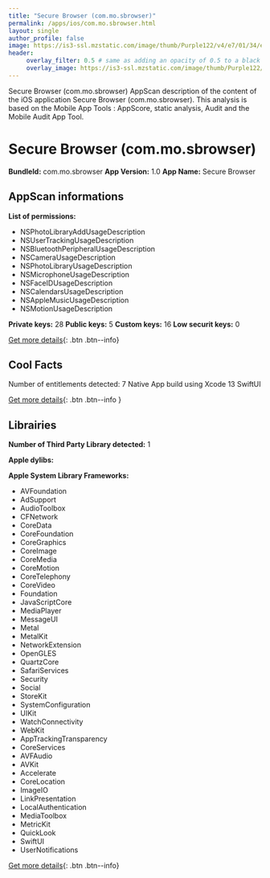 ```yaml
---
title: "Secure Browser (com.mo.sbrowser)"
permalink: /apps/ios/com.mo.sbrowser.html
layout: single
author_profile: false
image: https://is3-ssl.mzstatic.com/image/thumb/Purple122/v4/e7/01/34/e70134f5-fea3-c6e2-672e-685a3c6c27b5/AppIcon-0-1x_U007emarketing-0-4-85-220.png/512x512bb.jpg
header: 
     overlay_filter: 0.5 # same as adding an opacity of 0.5 to a black background
     overlay_image: https://is3-ssl.mzstatic.com/image/thumb/Purple122/v4/e7/01/34/e70134f5-fea3-c6e2-672e-685a3c6c27b5/AppIcon-0-1x_U007emarketing-0-4-85-220.png/512x512bb.jpg
---
```

Secure Browser (com.mo.sbrowser) AppScan description of the content of the iOS application Secure Browser (com.mo.sbrowser). This analysis is based on the Mobile App Tools : AppScore, static analysis, Audit and the Mobile Audit App Tool.

# Secure Browser (com.mo.sbrowser)

**BundleId:** com.mo.sbrowser
**App Version:** 1.0
**App Name:** Secure Browser


## AppScan informations 

**List of permissions:** 
- NSPhotoLibraryAddUsageDescription
- NSUserTrackingUsageDescription
- NSBluetoothPeripheralUsageDescription
- NSCameraUsageDescription
- NSPhotoLibraryUsageDescription
- NSMicrophoneUsageDescription
- NSFaceIDUsageDescription
- NSCalendarsUsageDescription
- NSAppleMusicUsageDescription
- NSMotionUsageDescription
  
  
**Private keys:** 28
**Public keys:** 5
**Custom keys:** 16
**Low securit keys:** 0
  
[Get more details](/pricing.html){: .btn .btn--info}

## Cool Facts

Number of entitlements detected: 7
Native App
build using Xcode 13
SwiftUI
  
[Get more details](/pricing.html){: .btn .btn--info }

## Librairies 
**Number of Third Party Library detected:** 1


**Apple dylibs:**


**Apple System Library Frameworks:**
- AVFoundation
- AdSupport
- AudioToolbox
- CFNetwork
- CoreData
- CoreFoundation
- CoreGraphics
- CoreImage
- CoreMedia
- CoreMotion
- CoreTelephony
- CoreVideo
- Foundation
- JavaScriptCore
- MediaPlayer
- MessageUI
- Metal
- MetalKit
- NetworkExtension
- OpenGLES
- QuartzCore
- SafariServices
- Security
- Social
- StoreKit
- SystemConfiguration
- UIKit
- WatchConnectivity
- WebKit
- AppTrackingTransparency
- CoreServices
- AVFAudio
- AVKit
- Accelerate
- CoreLocation
- ImageIO
- LinkPresentation
- LocalAuthentication
- MediaToolbox
- MetricKit
- QuickLook
- SwiftUI
- UserNotifications


  
[Get more details](/pricing.html){: .btn .btn--info}

